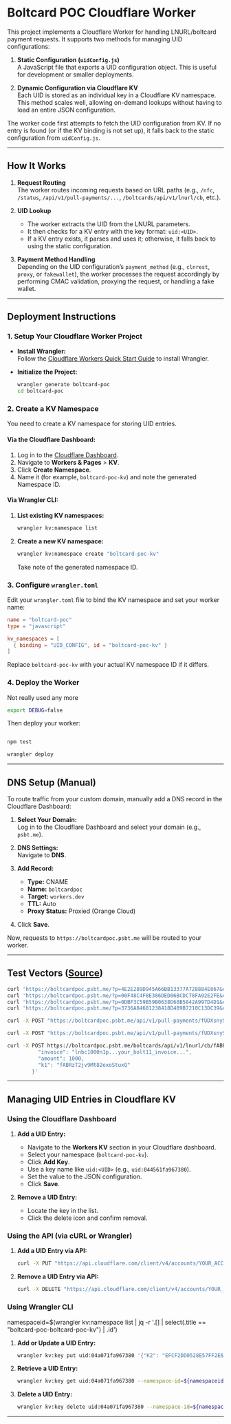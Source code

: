 # Boltcard POC Cloudflare Worker

This project implements a Cloudflare Worker for handling LNURL/boltcard payment requests. It supports two methods for managing UID configurations:

1. **Static Configuration (`uidConfig.js`)**  
   A JavaScript file that exports a UID configuration object. This is useful for development or smaller deployments.

2. **Dynamic Configuration via Cloudflare KV**  
   Each UID is stored as an individual key in a Cloudflare KV namespace. This method scales well, allowing on-demand lookups without having to load an entire JSON configuration.

The worker code first attempts to fetch the UID configuration from KV. If no entry is found (or if the KV binding is not set up), it falls back to the static configuration from `uidConfig.js`.

---

## How It Works

1. **Request Routing**  
   The worker routes incoming requests based on URL paths (e.g., `/nfc`, `/status`, `/api/v1/pull-payments/...`, `/boltcards/api/v1/lnurl/cb`, etc.).

2. **UID Lookup**  
   - The worker extracts the UID from the LNURL parameters.
   - It then checks for a KV entry with the key format: `uid:<UID>`.
   - If a KV entry exists, it parses and uses it; otherwise, it falls back to using the static configuration.

3. **Payment Method Handling**  
   Depending on the UID configuration’s `payment_method` (e.g., `clnrest`, `proxy`, or `fakewallet`), the worker processes the request accordingly by performing CMAC validation, proxying the request, or handling a fake wallet.

---

## Deployment Instructions

### 1. Setup Your Cloudflare Worker Project

- **Install Wrangler:**  
  Follow the [Cloudflare Workers Quick Start Guide](https://developers.cloudflare.com/workers/get-started/guide/) to install Wrangler.

- **Initialize the Project:**  
  ```sh
  wrangler generate boltcard-poc
  cd boltcard-poc
  ```

### 2. Create a KV Namespace

You need to create a KV namespace for storing UID entries.

#### **Via the Cloudflare Dashboard:**

1. Log in to the [Cloudflare Dashboard](https://dash.cloudflare.com/).
2. Navigate to **Workers & Pages** > **KV**.
3. Click **Create Namespace**.
4. Name it (for example, `boltcard-poc-kv`) and note the generated Namespace ID.

#### **Via Wrangler CLI:**

1. **List existing KV namespaces:**
   ```sh
   wrangler kv:namespace list

   ```

2. **Create a new KV namespace:**
   ```sh
   wrangler kv:namespace create "boltcard-poc-kv"
   ```
   Take note of the generated namespace ID.


### 3. Configure `wrangler.toml`

Edit your `wrangler.toml` file to bind the KV namespace and set your worker name:
```toml
name = "boltcard-poc"
type = "javascript"

kv_namespaces = [
  { binding = "UID_CONFIG", id = "boltcard-poc-kv" }
]
```
Replace `boltcard-poc-kv` with your actual KV namespace ID if it differs.

### 4. Deploy the Worker

Not really used any more

```sh
export DEBUG=false
```
Then deploy your worker:
```sh

npm test

wrangler deploy
```

---

## DNS Setup (Manual)

To route traffic from your custom domain, manually add a DNS record in the Cloudflare Dashboard:

1. **Select Your Domain:**  
   Log in to the Cloudflare Dashboard and select your domain (e.g., `psbt.me`).

2. **DNS Settings:**  
   Navigate to **DNS**.

3. **Add Record:**  
   - **Type:** CNAME  
   - **Name:** `boltcardpoc`  
   - **Target:** `workers.dev`  
   - **TTL:** Auto  
   - **Proxy Status:** Proxied (Orange Cloud)  
   
4. Click **Save**.

Now, requests to `https://boltcardpoc.psbt.me` will be routed to your worker.

---


## Test Vectors ([Source](https://github.com/boltcard/boltcard/blob/main/docs/TEST_VECTORS.md))

```sh
curl 'https://boltcardpoc.psbt.me/?p=4E2E289D945A66BB13377A728884E867&c=E19CCB1FED8892CE'
curl 'https://boltcardpoc.psbt.me/?p=00F48C4F8E386DED06BCDC78FA92E2FE&c=66B4826EA4C155B4'
curl 'https://boltcardpoc.psbt.me/?p=0DBF3C59B59B0638D60B5842A997D4D1&c=CC61660C020B4D96'
curl 'https://boltcardpoc.psbt.me/?p=3736A84681238418D4B9B7210C13DC39&c=1549E9D901188F77'
```

```sh
curl -X POST "https://boltcardpoc.psbt.me/api/v1/pull-payments/fUDXsnySxvb5LYZ1bSLiWzLjVuT/boltcards?onExisting=UpdateVersion"      -H "Content-Type: application/json"      -d '{"UID": "04a39493cc8680"}'

curl -X POST "https://boltcardpoc.psbt.me/api/v1/pull-payments/fUDXsnySxvb5LYZ1bSLiWzLjVuT/boltcards?onExisting=UpdateVersion"      -H "Content-Type: application/json"      -d '{"UID": "044561fa967380"}'
```

```sh
curl -X POST https://boltcardpoc.psbt.me/boltcards/api/v1/lnurl/cb/fABRzT2jv9Mt82exoStuxQ      -H "Content-Type: application/json"      -d '{
          "invoice": "lnbc1000n1p...your_bolt11_invoice...",
          "amount": 1000,
          "k1": "fABRzT2jv9Mt82exoStuxQ"
        }'
```

---

## Managing UID Entries in Cloudflare KV

### **Using the Cloudflare Dashboard**

1. **Add a UID Entry:**
   - Navigate to the **Workers KV** section in your Cloudflare dashboard.
   - Select your namespace (`boltcard-poc-kv`).
   - Click **Add Key**.
   - Use a key name like `uid:<UID>` (e.g., `uid:044561fa967380`).
   - Set the value to the JSON configuration.
   - Click **Save**.

2. **Remove a UID Entry:**
   - Locate the key in the list.
   - Click the delete icon and confirm removal.

### **Using the API (via cURL or Wrangler)**

1. **Add a UID Entry via API:**
   ```sh
   curl -X PUT "https://api.cloudflare.com/client/v4/accounts/YOUR_ACCOUNT_ID/storage/kv/namespaces/boltcard-poc-kv/values/uid:044561fa967380"    -H "Authorization: Bearer YOUR_API_TOKEN"    -H "Content-Type: application/json"    --data '{"K2": "33268DEA5B5511A1B3DF961198FA46D5", "payment_method": "clnrest"}'
   ```

2. **Remove a UID Entry via API:**
   ```sh
   curl -X DELETE "https://api.cloudflare.com/client/v4/accounts/YOUR_ACCOUNT_ID/storage/kv/namespaces/boltcard-poc-kv/values/uid:044561fa967380"    -H "Authorization: Bearer YOUR_API_TOKEN"
   ```

### **Using Wrangler CLI**

namespaceid=$(wrangler kv:namespace list | jq -r '.[] | select(.title == "boltcard-poc-boltcard-poc-kv") | .id')


1. **Add or Update a UID Entry:**
   ```sh
   wrangler kv:key put uid:04a071fa967380 '{"K2": "EFCF2DD0528E57FF2E674E76DFC6B3B1", "payment_method": "fakewallet"}' --namespace-id=${namespaceid}
   ```

2. **Retrieve a UID Entry:**
   ```sh
   wrangler kv:key get uid:04a071fa967380 --namespace-id=${namespaceid}
   ```

3. **Delete a UID Entry:**
   ```sh
   wrangler kv:key delete uid:04a071fa967380 --namespace-id=${namespaceid}
   ```

---
